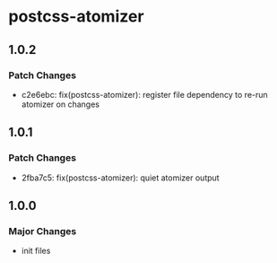 # postcss-atomizer

## 1.0.2

### Patch Changes

-   c2e6ebc: fix(postcss-atomizer): register file dependency to re-run atomizer on changes

## 1.0.1

### Patch Changes

-   2fba7c5: fix(postcss-atomizer): quiet atomizer output

## 1.0.0

### Major Changes

-   init files
